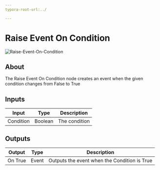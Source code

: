 ```yaml
---
typora-root-url:../

---
```


# Raise Event On Condition

![Raise-Event-On-Condition](/IMG/Raise-Event-On-Condition-1620069890915.png)

## About

The Raise Event On Condition node creates an event when the given condition changes from False to True

## Inputs

| Input     | Type    | Description   |
| --------- | ------- | ------------- |
| Condition | Boolean | The condition |


## Outputs

| Output  | Type  | Description                                  |
| ------- | ----- | -------------------------------------------- |
| On True | Event | Outputs the event when the Condition is True |